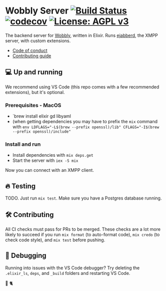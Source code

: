 # Wobbly Server [![Build Status](https://github.com/Wobbly-App/wobbly-server/workflows/Test/badge.svg?branch=master)](https://github.com/Wobbly-App/wobbly-server/actions?query=workflow%3ATest+branch%3Amaster) [![codecov](https://codecov.io/gh/Wobbly-App/wobbly-server/branch/master/graph/badge.svg)](https://codecov.io/gh/Wobbly-App/wobbly-server) [![License: AGPL v3](https://img.shields.io/badge/License-AGPL%20v3-blue.svg)](https://www.gnu.org/licenses/agpl-3.0)

The backend server for [Wobbly](https://wobbly.app), written in Elixir.
Runs [ejabberd](https://www.ejabberd.im/), the XMPP server, with custom extensions.

* [Code of conduct](https://github.com/Wobbly-App/wobbly-frontend/blob/develop/CODE-OF-CONDUCT.md)
* [Contributing guide](https://github.com/Wobbly-App/wobbly-frontend/blob/develop/CONTRIBUTING.md)

## 💻 Up and running

We recommend using VS Code (this repo comes with a few recommended extensions), but it's optional.

### Prerequisites - MacOS
* `brew install elixir gd libyaml
* (when getting dependencies you may have to prefix the `mix` command with `env LDFLAGS="-L$(brew --prefix openssl)/lib" CFLAGS="-I$(brew --prefix openssl)/include" `

### Install and run

* Install dependencies with `mix deps.get`
* Start the server with `iex -S mix`

Now you can connect with an XMPP client.

## 🔥 Testing
TODO.
Just run `mix test`. Make sure you have a Postgres database running.

## 🛠️ Contributing
All CI checks must pass for PRs to be merged. These checks are a lot more likely to succeed if you run `mix format` (to auto-format code), `mix credo` (to check code style), and `mix test` before pushing.

## 🐛 Debugging
Running into issues with the VS Code debugger? Try deleting the `.elixir_ls`, `deps`, and `_build` folders and restarting VS Code.

🖤 🐈
